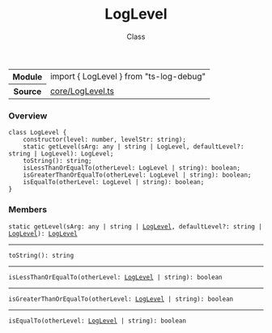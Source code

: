 <header class="symbol-info-header">    <h1 id="loglevel">LogLevel</h1>    <label class="symbol-info-type-label class">Class</label>      </header>
<section class="symbol-info">      <table class="is-full-width">        <tbody>        <tr>          <th>Module</th>          <td>            <div class="lang-typescript">                <span class="token keyword">import</span> { LogLevel }                 <span class="token keyword">from</span>                 <span class="token string">"ts-log-debug"</span>                            </div>          </td>        </tr>        <tr>          <th>Source</th>          <td>            <a href="https://github.com/romakita/log-debug/blob/v4.0.2/src/core/LogLevel.ts#L0-L0">                core/LogLevel.ts            </a>        </td>        </tr>                </tbody>      </table>    </section>

### Overview

<pre><code class="typescript-lang"><span class="token keyword">class</span> LogLevel <span class="token punctuation">{</span>
    <span class="token keyword">constructor</span><span class="token punctuation">(</span>level<span class="token punctuation">:</span> <span class="token keyword">number</span><span class="token punctuation">,</span> levelStr<span class="token punctuation">:</span> <span class="token keyword">string</span><span class="token punctuation">)</span><span class="token punctuation">;</span>
    <span class="token keyword">static</span> <span class="token function">getLevel</span><span class="token punctuation">(</span>sArg<span class="token punctuation">:</span> <span class="token keyword">any</span> | <span class="token keyword">string</span> | LogLevel<span class="token punctuation">,</span> defaultLevel?<span class="token punctuation">:</span> <span class="token keyword">string</span> | LogLevel<span class="token punctuation">)</span><span class="token punctuation">:</span> LogLevel<span class="token punctuation">;</span>
    <span class="token function">toString</span><span class="token punctuation">(</span><span class="token punctuation">)</span><span class="token punctuation">:</span> <span class="token keyword">string</span><span class="token punctuation">;</span>
    <span class="token function">isLessThanOrEqualTo</span><span class="token punctuation">(</span>otherLevel<span class="token punctuation">:</span> LogLevel | <span class="token keyword">string</span><span class="token punctuation">)</span><span class="token punctuation">:</span> <span class="token keyword">boolean</span><span class="token punctuation">;</span>
    <span class="token function">isGreaterThanOrEqualTo</span><span class="token punctuation">(</span>otherLevel<span class="token punctuation">:</span> LogLevel | <span class="token keyword">string</span><span class="token punctuation">)</span><span class="token punctuation">:</span> <span class="token keyword">boolean</span><span class="token punctuation">;</span>
    <span class="token function">isEqualTo</span><span class="token punctuation">(</span>otherLevel<span class="token punctuation">:</span> LogLevel | <span class="token keyword">string</span><span class="token punctuation">)</span><span class="token punctuation">:</span> <span class="token keyword">boolean</span><span class="token punctuation">;</span>
<span class="token punctuation">}</span></code></pre>

### Members

<div class="method-overview"><pre><code class="typescript-lang"><span class="token keyword">static</span> <span class="token function">getLevel</span><span class="token punctuation">(</span>sArg<span class="token punctuation">:</span> <span class="token keyword">any</span> | <span class="token keyword">string</span> | <a href="#api/common/core/loglevel"><span class="token">LogLevel</span></a><span class="token punctuation">,</span> defaultLevel?<span class="token punctuation">:</span> <span class="token keyword">string</span> | <a href="#api/common/core/loglevel"><span class="token">LogLevel</span></a><span class="token punctuation">)</span><span class="token punctuation">:</span> <a href="#api/common/core/loglevel"><span class="token">LogLevel</span></a></code></pre></div>
<hr />
<div class="method-overview"><pre><code class="typescript-lang"><span class="token function">toString</span><span class="token punctuation">(</span><span class="token punctuation">)</span><span class="token punctuation">:</span> <span class="token keyword">string</span></code></pre></div>
<hr />
<div class="method-overview"><pre><code class="typescript-lang"><span class="token function">isLessThanOrEqualTo</span><span class="token punctuation">(</span>otherLevel<span class="token punctuation">:</span> <a href="#api/common/core/loglevel"><span class="token">LogLevel</span></a> | <span class="token keyword">string</span><span class="token punctuation">)</span><span class="token punctuation">:</span> <span class="token keyword">boolean</span></code></pre></div>
<hr />
<div class="method-overview"><pre><code class="typescript-lang"><span class="token function">isGreaterThanOrEqualTo</span><span class="token punctuation">(</span>otherLevel<span class="token punctuation">:</span> <a href="#api/common/core/loglevel"><span class="token">LogLevel</span></a> | <span class="token keyword">string</span><span class="token punctuation">)</span><span class="token punctuation">:</span> <span class="token keyword">boolean</span></code></pre></div>
<hr />
<div class="method-overview"><pre><code class="typescript-lang"><span class="token function">isEqualTo</span><span class="token punctuation">(</span>otherLevel<span class="token punctuation">:</span> <a href="#api/common/core/loglevel"><span class="token">LogLevel</span></a> | <span class="token keyword">string</span><span class="token punctuation">)</span><span class="token punctuation">:</span> <span class="token keyword">boolean</span></code></pre></div>
